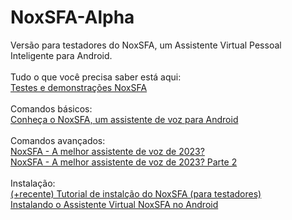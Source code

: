 # NoxSFA-Alpha
Versão para testadores do NoxSFA, um Assistente Virtual Pessoal Inteligente para Android. 
<br><br>
Tudo o que você precisa saber está aqui: <br>
[Testes e demonstrações NoxSFA](https://www.youtube.com/watch?v=sgFgU_43Fw4&list=PLzsk2LmjnpW9y3Uwc-1YUjsU9pb84jOSo&pp=iAQB)
<br><br>
Comandos básicos:<br>
[Conheça o NoxSFA, um assistente de voz para Android](https://www.youtube.com/watch?v=Yy_ieTZigbg&list=PLzsk2LmjnpW9y3Uwc-1YUjsU9pb84jOSo&index=24)
<br><br>
Comandos avançados:<br>
[NoxSFA - A melhor assistente de voz de 2023?](https://www.youtube.com/watch?v=4Pw8RIpbwdI&list=PLzsk2LmjnpW9y3Uwc-1YUjsU9pb84jOSo&index=18)
<br>
[NoxSFA - A melhor assistente de voz de 2023? Parte 2](https://www.youtube.com/watch?v=YUD_dXSuMFQ&list=PLzsk2LmjnpW9y3Uwc-1YUjsU9pb84jOSo&index=17)
<br><br>
Instalação:<br>
[(+recente) Tutorial de instalção do NoxSFA (para testadores)](https://www.youtube.com/watch?v=sgFgU_43Fw4&list=PLzsk2LmjnpW9y3Uwc-1YUjsU9pb84jOSo&index=1&pp=gAQBiAQB)
<br>
[Instalando o Assistente Virtual NoxSFA no Android](https://www.youtube.com/watch?v=Ajyyjw_uKAk&list=PLzsk2LmjnpW9y3Uwc-1YUjsU9pb84jOSo&index=13)
<br>
